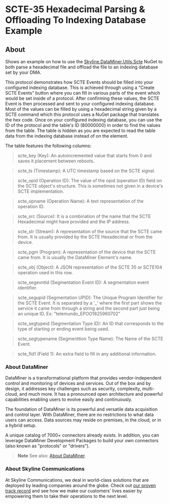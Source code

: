 # SCTE-35 Hexadecimal Parsing & Offloading To Indexing Database Example

## About

Shows an example on how to use the [Skyline.DataMiner.Utils.Scte](https://github.com/SkylineCommunications/SLC-C-Example_SCTE-Logging) NuGet to both parse a hexadecimal file and offload the file to an indexing database set by your DMA. 

This protocol demonstrates how SCTE Events should be filled into your configured indexing database.
This is achieved through using a "Create SCTE Events" button where you can fill in various parts of the event which would be set inside of a protocol. 
After confirming these values, the SCTE Event is then processed and sent to your configured indexing database. Most of the values can be filled by using a hexadecimal string given by a SCTE command which this protocol uses a NuGet package that translates the hex code. 
Once on your configured indexing database, you can use the ID of the protocol and the table's ID (80000000) in order to find the values from the table. The table is hidden as you are expected to read the table data from the indexing database instead of on the element.  

The table features the following columns: 
> scte_key (Key):
	An autoincremented value that starts from 0 and saves it placement between reboots.

> scte_ts (Timestamp):
	A UTC timestamp based on the SCTE signal.

> scte_opid (Operation ID): 
	The value of the opid (operation ID) field on the SCTE object's structure. This is sometimes not given in a device's SCTE implementation.

> scte_opname (Operation Name):
	A text representation of the operation ID.

> scte_src (Source): 
	It is a combination of the name that the SCTE Hexadecimal might have provided and the IP address.

> scte_str (Stream):
	A representation of the source that the SCTE came from. It is usually provided by the SCTE Hexadecimal or from the device.

> scte_pgm (Program):
	A representation of the device that the SCTE came from. It is usually the DataMiner Element's name.

> scte_obj (Object): 
	A JSON representation of the SCTE 35 or SCTE104 operation used in this row.

> scte_segevntid (Segmentation Event ID):
	A segmentation event identifier.

> scte_segupid (Segmentation UPID): 
	The Unique Program Identifier for the SCTE Event. It is separated by a '_' where the first part shows the service it came from through a string and the second part just being an unique ID. Ex: "telemundo_EPOO1825960702"

> scte_segtypeid (Segmentation Type ID): 
	An ID that corresponds to the type of starting or ending event being used.

> scte_segtypename (Segmenttion Type Name):
	The Name of the SCTE Event.

> scte_fld1 (Field 1):
	An extra field to fill in any additional information. 

### About DataMiner

DataMiner is a transformational platform that provides vendor-independent control and monitoring of devices and services. Out of the box and by design, it addresses key challenges such as security, complexity, multi-cloud, and much more. It has a pronounced open architecture and powerful capabilities enabling users to evolve easily and continuously.

The foundation of DataMiner is its powerful and versatile data acquisition and control layer. With DataMiner, there are no restrictions to what data users can access. Data sources may reside on premises, in the cloud, or in a hybrid setup.

A unique catalog of 7000+ connectors already exists. In addition, you can leverage DataMiner Development Packages to build your own connectors (also known as "protocols" or "drivers").

> **Note**
> See also: [About DataMiner](https://aka.dataminer.services/about-dataminer).

### About Skyline Communications

At Skyline Communications, we deal in world-class solutions that are deployed by leading companies around the globe. Check out [our proven track record](https://aka.dataminer.services/about-skyline) and see how we make our customers' lives easier by empowering them to take their operations to the next level.

<!-- Uncomment below and add more info to provide more information about how to use this package. -->
<!-- ## Getting Started -->
